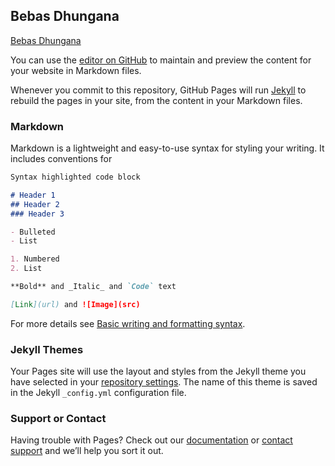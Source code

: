## Bebas Dhungana
<div class="badge-base LI-profile-badge" data-locale="en_US" data-size="large" data-theme="light" data-type="HORIZONTAL" data-vanity="bebasdhungana" data-version="v1"><a class="badge-base__link LI-simple-link" href="https://www.linkedin.com/in/bebasdhungana?trk=profile-badge">Bebas Dhungana</a></div>
              
You can use the [editor on GitHub](https://github.com/bebasdhungana/bebasdhungana.github.io/edit/main/README.md) to maintain and preview the content for your website in Markdown files.

Whenever you commit to this repository, GitHub Pages will run [Jekyll](https://jekyllrb.com/) to rebuild the pages in your site, from the content in your Markdown files.

### Markdown

Markdown is a lightweight and easy-to-use syntax for styling your writing. It includes conventions for

```markdown
Syntax highlighted code block

# Header 1
## Header 2
### Header 3

- Bulleted
- List

1. Numbered
2. List

**Bold** and _Italic_ and `Code` text

[Link](url) and ![Image](src)
```

For more details see [Basic writing and formatting syntax](https://docs.github.com/en/github/writing-on-github/getting-started-with-writing-and-formatting-on-github/basic-writing-and-formatting-syntax).

### Jekyll Themes

Your Pages site will use the layout and styles from the Jekyll theme you have selected in your [repository settings](https://github.com/bebasdhungana/bebasdhungana.github.io/settings/pages). The name of this theme is saved in the Jekyll `_config.yml` configuration file.

### Support or Contact

Having trouble with Pages? Check out our [documentation](https://docs.github.com/categories/github-pages-basics/) or [contact support](https://support.github.com/contact) and we’ll help you sort it out.
